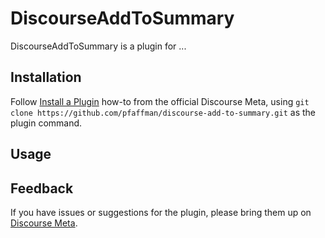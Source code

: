# DiscourseAddToSummary

DiscourseAddToSummary is a plugin for ...

## Installation

Follow [Install a Plugin](https://meta.discourse.org/t/install-a-plugin/19157)
how-to from the official Discourse Meta, using `git clone https://github.com/pfaffman/discourse-add-to-summary.git`
as the plugin command.

## Usage

## Feedback

If you have issues or suggestions for the plugin, please bring them up on
[Discourse Meta](https://meta.discourse.org).
